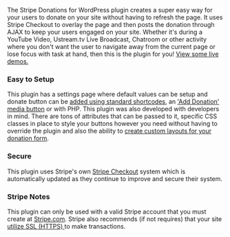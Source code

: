 The Stripe Donations for WordPress plugin creates a super easy way for your users to donate on your site without having to refresh the page. It uses Stripe Checkout to overlay the page and then posts the donation through AJAX to keep your users engaged on your site. Whether it's during a YouTube Video, Ustream.tv Live Broadcast, Chatroom or other activity where you don't want the user to navigate away from the current page or lose focus with task at hand, then this is the plugin for you! <a href="http://halgatewood.com/docs/plugins/stripe-donations/demos/">View some live demos.</a>
<h3>Easy to Setup</h3>
This plugin has a settings page where default values can be setup and donate button can be <a title="How to Use the Shortcode" href="https://halgatewood.com/docs/plugins/stripe-donations/use-shortcode/">added using standard shortcodes</a>, an <a title="Using the Media Button" href="https://halgatewood.com/docs/plugins/stripe-donations/using-media-button/">'Add Donation' media button</a> or with PHP. This plugin was also developed with developers in mind. There are tons of attributes that can be passed to it, specific CSS classes in place to style your buttons however you need without having to override the plugin and also the ability to <a title="Creating Custom Layouts" href="https://halgatewood.com/docs/plugins/stripe-donations/creating-custom-layouts/">create custom layouts for your donation form</a>.
<h3>Secure</h3>
This plugin uses Stripe's own <a href="https://stripe.com/checkout">Stripe Checkout</a> system which is automatically updated as they continue to improve and secure their system.
<h3>Stripe Notes</h3>
This plugin can only be used with a valid Stripe account that you must create at <a href="http://stripe.com" target="_blank">Stripe.com</a>. Stripe also recommends (if not requires) that your site <a href="https://stripe.com/help/ssl" target="_blank">utilize SSL (HTTPS) </a>to make transactions.
